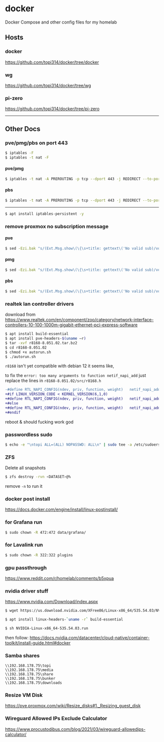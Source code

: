 # docker

Docker Compose and other config files for my homelab

## Hosts

### docker

https://github.com/topi314/docker/tree/docker

### wg

https://github.com/topi314/docker/tree/wg

### pi-zero

https://github.com/topi314/docker/tree/pi-zero

---

## Other Docs

### pve/pmg/pbs on port 443

```bash
$ iptables -F
$ iptables -t nat -F
```
#### pve/pmg

```bash
$ iptables -t nat -A PREROUTING -p tcp --dport 443 -j REDIRECT --to-port 8006
```

#### pbs

```bash
$ iptables -t nat -A PREROUTING -p tcp --dport 443 -j REDIRECT --to-port 8007
```

---

```bash
$ apt install iptables-persistent -y
```


### remove proxmox no subscription message

#### pve

```sh
$ sed -Ezi.bak "s/(Ext.Msg.show\(\{\s+title: gettext\('No valid sub)/void\(\{ \/\/\1/g" /usr/share/javascript/proxmox-widget-toolkit/proxmoxlib.js && systemctl restart pveproxy.service
```

#### pmg

```sh
$ sed -Ezi.bak "s/(Ext.Msg.show\(\{\s+title: gettext\('No valid sub)/void\(\{ \/\/\1/g" /usr/share/javascript/proxmox-widget-toolkit/proxmoxlib.js && systemctl restart pmgproxy.service
```

#### pbs

```sh
$ sed -Ezi.bak "s/(Ext.Msg.show\(\{\s+title: gettext\('No valid sub)/void\(\{ \/\/\1/g" /usr/share/javascript/proxmox-widget-toolkit/proxmoxlib.js && systemctl restart proxmox-backup-proxy.service
```


### realtek lan controller drivers

download from https://www.realtek.com/en/component/zoo/category/network-interface-controllers-10-100-1000m-gigabit-ethernet-pci-express-software

```bash
$ apt install build-essential
$ apt install pve-headers-$(uname –r)
$ tar -xvf r8168-8.051.02.tar.bz2
$ cd r8168-8.051.02
$ chmod +x autorun.sh
$ ./autorun.sh
```

`r8168` isn't yet compatible with debian 12 it seems like,

to fix the `error: too many arguments to function netif_napi_add` just replace the lines in `r8168-8.051.02/src/r8168.h`

```diff
-#define RTL_NAPI_CONFIG(ndev, priv, function, weight)   netif_napi_add(ndev, &priv->napi, function, weight)
+#if LINUX_VERSION_CODE < KERNEL_VERSION(6,1,0)
+#define RTL_NAPI_CONFIG(ndev, priv, function, weight)   netif_napi_add(ndev, &priv->napi, function, weight)
+#else
+#define RTL_NAPI_CONFIG(ndev, priv, function, weight)   netif_napi_add_weight(ndev, &priv->napi, function, weight)
+#endif
```

reboot & should fucking work god

### passwordless sudo

```bash
$ echo -e "\ntopi ALL=(ALL) NOPASSWD: ALL\n" | sudo tee -a /etc/sudoers
```

### ZFS

Delete all snapshots
```bash
$ zfs destroy -rvn <DATASET>@%
```
remove `-n` to run it

### docker post install

https://docs.docker.com/engine/install/linux-postinstall/

### for Grafana run

```bash
$ sudo chown -R 472:472 data/grafana/
```

### for Lavalink run

```bash
$ sudo chown -R 322:322 plugins
```

### gpu passthrough

https://www.reddit.com/r/homelab/comments/b5xpua

### nvidia driver stuff

https://www.nvidia.com/Download/index.aspx

```bash
$ wget https://us.download.nvidia.com/XFree86/Linux-x86_64/535.54.03/NVIDIA-Linux-x86_64-535.54.03.run

$ apt install linux-headers-`uname -r` build-essential

$ sh NVIDIA-Linux-x86_64-535.54.03.run
```

then follow: https://docs.nvidia.com/datacenter/cloud-native/container-toolkit/install-guide.html#docker

### Samba shares

```
\\192.168.178.75\topi
\\192.168.178.75\media
\\192.168.178.75\share
\\192.168.178.75\bunker
\\192.168.178.75\downloads
```

### Resize VM Disk

https://pve.proxmox.com/wiki/Resize_disks#1._Resizing_guest_disk

### Wireguard Allowed IPs Exclude Calculator

https://www.procustodibus.com/blog/2021/03/wireguard-allowedips-calculator/

